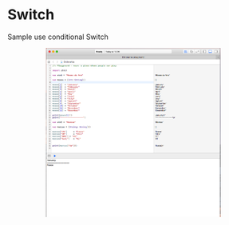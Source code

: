 # Switch
Sample use conditional Switch


<p align="center">
  <img src="https://github.com/mvalbuquerque/Dicionario/blob/master/Sample.png" width="350"/>
</p>
